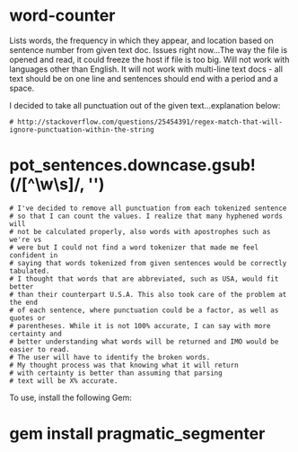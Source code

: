 # word-counter
Lists words, the frequency in which they appear, and location based on sentence number from given text doc.
Issues right now...The way the file is opened and read, it could freeze the host if file is too big. Will not work with languages other than English. It will not work with multi-line text docs - all text should be on one line and sentences
should end with a period and a space.

I decided to take all punctuation out of the given text...explanation below:

	# http://stackoverflow.com/questions/25454391/regex-match-that-will-ignore-punctuation-within-the-string
 #	pot_sentences.downcase.gsub!(/[^\w\s]/, '')
	# I've decided to remove all punctuation from each tokenized sentence
	# so that I can count the values. I realize that many hyphened words will
	# not be calculated properly, also words with apostrophes such as we're vs 
	# were but I could not find a word tokenizer that made me feel confident in 
	# saying that words tokenized from given sentences would be correctly tabulated. 
	# I thought that words that are abbreviated, such as USA, would fit better 
	# than their counterpart U.S.A. This also took care of the problem at the end 
	# of each sentence, where punctuation could be a factor, as well as quotes or 
	# parentheses. While it is not 100% accurate, I can say with more certainty and 
	# better understanding what words will be returned and IMO would be easier to read.
	# The user will have to identify the broken words.
	# My thought process was that knowing what it will return 
	# with certainty is better than assuming that parsing
	# text will be X% accurate.
	
To use, install the following Gem:
# gem install pragmatic_segmenter
